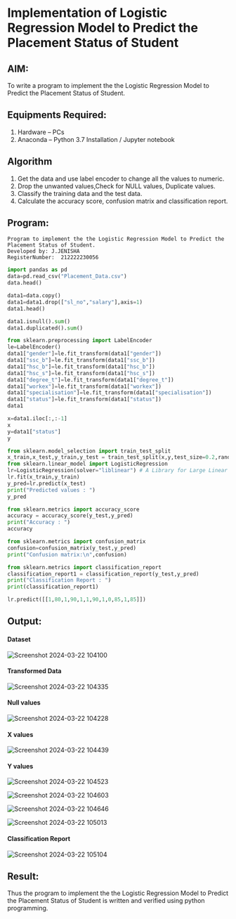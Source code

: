 # Implementation of Logistic Regression Model to Predict the Placement Status of Student

## AIM:
To write a program to implement the the Logistic Regression Model to Predict the Placement Status of Student.

## Equipments Required:
1. Hardware – PCs
2. Anaconda – Python 3.7 Installation / Jupyter notebook

## Algorithm
1. Get the data and use label encoder to change all the values to numeric.
2. Drop the unwanted values,Check for NULL values, Duplicate values.
3. Classify the training data and the test data.
4. Calculate the accuracy score, confusion matrix and classification report. 

## Program:
```
Program to implement the the Logistic Regression Model to Predict the Placement Status of Student.
Developed by: J.JENISHA
RegisterNumber:  212222230056
```

```python
import pandas as pd
data=pd.read_csv("Placement_Data.csv")
data.head()

data1=data.copy()
data1=data1.drop(["sl_no","salary"],axis=1)
data1.head()

data1.isnull().sum()
data1.duplicated().sum()

from sklearn.preprocessing import LabelEncoder
le=LabelEncoder()
data1["gender"]=le.fit_transform(data1["gender"])
data1["ssc_b"]=le.fit_transform(data1["ssc_b"])
data1["hsc_b"]=le.fit_transform(data1["hsc_b"])
data1["hsc_s"]=le.fit_transform(data1["hsc_s"])
data1["degree_t"]=le.fit_transform(data1["degree_t"])
data1["workex"]=le.fit_transform(data1["workex"])
data1["specialisation"]=le.fit_transform(data1["specialisation"])
data1["status"]=le.fit_transform(data1["status"])
data1

x=data1.iloc[:,:-1]
x
y=data1["status"]
y

from sklearn.model_selection import train_test_split
x_train,x_test,y_train,y_test = train_test_split(x,y,test_size=0.2,random_state=0)
from sklearn.linear_model import LogisticRegression
lr=LogisticRegression(solver="liblinear") # A Library for Large Linear Classification
lr.fit(x_train,y_train)
y_pred=lr.predict(x_test)
print("Predicted values : ")
y_pred

from sklearn.metrics import accuracy_score
accuracy = accuracy_score(y_test,y_pred)
print("Accuracy : ")
accuracy

from sklearn.metrics import confusion_matrix
confusion=confusion_matrix(y_test,y_pred)
print("Confusion matrix:\n",confusion)

from sklearn.metrics import classification_report
classification_report1 = classification_report(y_test,y_pred)
print("Classification Report : ")
print(classification_report1)

lr.predict([[1,80,1,90,1,1,90,1,0,85,1,85]])
```
## Output:
#### Dataset
![Screenshot 2024-03-22 104100](https://github.com/Jenishajustin/Implementation-of-Logistic-Regression-Model-to-Predict-the-Placement-Status-of-Student/assets/119405070/65acc46e-6329-4d2f-81ab-172fe5748260)

#### Transformed Data
![Screenshot 2024-03-22 104335](https://github.com/Jenishajustin/Implementation-of-Logistic-Regression-Model-to-Predict-the-Placement-Status-of-Student/assets/119405070/5e454aac-6d5e-4112-9bf8-6edfdad70d4f)

#### Null values
![Screenshot 2024-03-22 104228](https://github.com/Jenishajustin/Implementation-of-Logistic-Regression-Model-to-Predict-the-Placement-Status-of-Student/assets/119405070/6a9d8e2b-332a-4e77-85dd-65c35b1629e7)

#### X values
![Screenshot 2024-03-22 104439](https://github.com/Jenishajustin/Implementation-of-Logistic-Regression-Model-to-Predict-the-Placement-Status-of-Student/assets/119405070/fb0f3e51-a0df-4ddc-94c3-9adecf7822af)

#### Y values
![Screenshot 2024-03-22 104523](https://github.com/Jenishajustin/Implementation-of-Logistic-Regression-Model-to-Predict-the-Placement-Status-of-Student/assets/119405070/394b819e-7e59-4c4b-bf1d-42bccc97320c)


![Screenshot 2024-03-22 104603](https://github.com/Jenishajustin/Implementation-of-Logistic-Regression-Model-to-Predict-the-Placement-Status-of-Student/assets/119405070/8c07787b-5f93-4d01-b982-866ecce597b9)


![Screenshot 2024-03-22 104646](https://github.com/Jenishajustin/Implementation-of-Logistic-Regression-Model-to-Predict-the-Placement-Status-of-Student/assets/119405070/676b7c68-d539-4063-b453-62a71a5ebe78)


![Screenshot 2024-03-22 105013](https://github.com/Jenishajustin/Implementation-of-Logistic-Regression-Model-to-Predict-the-Placement-Status-of-Student/assets/119405070/2f76995d-71c2-45a7-aa5f-7e3e5d49074d)

#### Classification Report
![Screenshot 2024-03-22 105104](https://github.com/Jenishajustin/Implementation-of-Logistic-Regression-Model-to-Predict-the-Placement-Status-of-Student/assets/119405070/6a471ef9-2451-4a4a-8d6c-854e6dd66c89)

## Result:
Thus the program to implement the the Logistic Regression Model to Predict the Placement Status of Student is written and verified using python programming.
